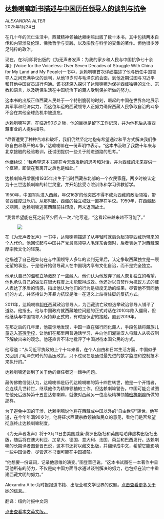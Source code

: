 <!--1738723113000-->
[达赖喇嘛新书描述与中国历任领导人的谈判与抗争](https://cn.nytimes.com/books/20250124/dalai-lama-book-voice-for-the-voiceless/)
------

<address>ALEXANDRA ALTER</address><time pudate="2025-01-24 11:13:38" datetime="2025-01-24 11:13:38">2025年1月24日</time><section><p>在几十年的流亡生活中，西藏精神领袖达赖喇嘛出版了数十本书，其中包括两本自传和内容涉及伦理、佛教哲学与实践，以及宗教与科学的交集的著作。但他很少涉足纯粹的政治。</p><p>现在，在3月即将出版的《为无声者发声：为我的家乡和人民与中国抗争七十余年》(Voice for the Voiceless: Over Seven Decades of Struggle With China for My Land and My People)一书中，达赖喇嘛首次详细描述了他与历任中国领导人之间充满争议的谈判，从他19岁时与毛泽东的会面，到他近期试图与习近平和其他中国官员进行沟通。该书还深入探讨了达赖喇嘛为保护西藏独特的文化、宗教和语言，以及确保生活在中国统治下的藏人受到保护所做的努力。</p><p>这本书的出版正值西藏人民处于一个特别脆弱的时刻，崛起的中国在世界各地展示其军事和经济实力，而这位年迈的西藏领导人正努力确保西藏人民争取自治的斗争不会在其他全球危机中被遗忘。</p><p>达赖喇嘛写道，在临近90岁之际，他的目标是留下工作记录，并为他死后从事西藏事业的人提供指导。</p><p>“尽管遭受了种种苦难和破坏，我们仍然坚定地抱有希望通过和平方式解决我们争取自由和尊严的斗争，”达赖喇嘛在一份声明中表示。“这本书汲取了我数十年来与北京接触的经验教训，还试图提供一些关于前进道路的思考。”</p><p>他继续说：“我希望这本书能在今天激发新的思考和对话，并为西藏的未来提供一个框架，即使在我离开之后也是如此。”</p><p>达赖喇嘛丹增嘉措1935年出生于当时西藏东北部的一个农民家庭，两岁时被认定为十三世达赖喇嘛的转世灵童，并开始接受寺院训练和学习佛教哲学。</p><p>1950年，中国军队进入西藏，年仅16岁的他突然不得不成为西藏的政治领袖，带领西藏度过危机。从那时起，西藏的独立权就一直存在争议。1959年，在西藏起义期间，达赖喇嘛逃离西藏前往印度，再未返回故土。</p><p>“我曾希望能在死之前至少回去一次，”他写道。“这看起来越来越不可能了。”</p><p><figure><img src="https://images.weserv.nl/?url=static01.nyt.com/images/2025/01/25/books/23Dalai-Lama/23Dalai-Lama-master1050.jpg"></p><figcaption> <cite></cite></figcaption></figure><p>在《为无声者发声》一书中，达赖喇嘛描述了从年轻时就肩负起领导西藏所带来的个人代价。他回忆起与中国共产党最高领导人毛泽东会面时，后者表达了对西藏深厚宗教文化的轻蔑。</p><p>他描述了自己是如何在与中国领导人多年的谈判无果后，认定争取西藏独立是一项无望的事业。于是他开始倡导藏人在中国境内享有文化自治，而不是完全独立。</p><p>他承认自己的温和立场激怒了一些藏人，他们认为他放弃了藏人恢复独立的希望，他也承认自己的做法在很大程度上未能取得成效。他还对以自焚作为抗议方式的藏人表达了矛盾的情感，指出他认为他们的行为是极度无助的结果，尽管他不赞同他们的方式，并坚持认为非暴力抗议是唯一在道义上站得住脚的反抗方式。</p><p>2011年，达赖喇嘛<a href="https://www.nytimes.com/2011/03/11/world/asia/11tibet.html">卸任</a>西藏政治领导人，为西藏流亡政府选举政治领导人铺平了道路。他指出，他与中国政府就西藏地位问题的正式对话在2010年陷入僵局，但他继续与中国领导人保持非正式的，有时是保密的接触，直到2019年。</p><p>在那之后的几年里，他震惊地发现，中国一直在强行同化藏人，手段包括将藏族儿童送入<a href="https://www.nytimes.com/interactive/2025/01/09/world/asia/tibet-china-boarding-schools.html">寄宿学校</a>，让他们在那里用普通话学习，并向他们灌输汉人将藏人从农奴制下解放出来的观念。他还直言不讳地批评了中国对待本国公民的方式。</p><p>他写道：“从习近平执政的上个十年来看，在个人自由和日常生活方面，中国似乎又回到了毛泽东时代的高压政策，只不过现在是通过最先进的数字监控和控制技术来执行的。”</p><p>达赖喇嘛还谈到了关于他的继任者这一棘手问题。</p><p>藏传佛教信徒认为，达赖喇嘛是历代达赖喇嘛的第十四世转世，他是一个开悟者，会连续几世转世，继续他作为精神领袖的工作。但达赖喇嘛警告，中国可能会试图在他死后选择第十五世达赖喇嘛，就像对西藏另一位高级精神领袖<a href="https://www.nytimes.com/2010/03/02/world/asia/02tibet.html">班禅喇嘛</a>所做的那样。</p><p>为了避免中国的干涉，达赖喇嘛说他将在西藏或中国以外的“自由世界”转世。他写道，在今年年满90岁时，他将征求西藏宗教领袖和民众的意见，看他们是否希望彻底终止达赖喇嘛制度。</p><p>《为无声者发声》将于3月11日由美国威廉·莫罗出版社和英国哈珀非虚构出版社出版，随后将在澳大利亚、加拿大、德国、意大利、法国、荷兰和巴西发行。达赖喇嘛的长期译者图登晋巴说，这本书还将以藏文出版，并翻译成中文，希望它能影响一些中国读者，尽管这本书很可能在中国被禁。</p><p>“他想要一份证词，记录他思维的演变。”图登晋巴说。“这本书试图在一本著作中呈现他所有的努力，不仅是向中国方面寻求通过谈判解决的努力，也包括在流亡中重建西藏文明的努力。”</p></section><footer><p>Alexandra Alter为时报报道书籍、出版业和文学世界的议题。<a rel="nofollow" target="_blank" href="https://www.nytimes.com/by/alexandra-alter">点击查看更多关于她的信息。</a></p><p>翻译：纽约时报中文网</p><p><a rel="nofollow" target="_blank" href="https://www.nytimes.com/2025/01/23/books/dalai-lama-book-voice-for-the-voiceless.html">点击查看本文英文版。</a></p></footer>
